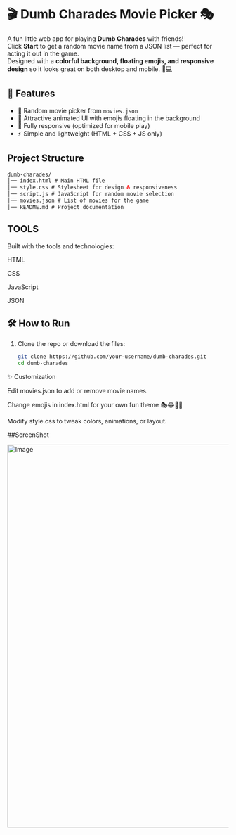 
# 🎬 Dumb Charades Movie Picker 🎭

A fun little web app for playing **Dumb Charades** with friends!  
Click **Start** to get a random movie name from a JSON list — perfect for acting it out in the game.  
Designed with a **colorful background, floating emojis, and responsive design** so it looks great on both desktop and mobile. 📱💻  

## 🚀 Features
- 🎥 Random movie picker from `movies.json`  
- 🎨 Attractive animated UI with emojis floating in the background  
- 📱 Fully responsive (optimized for mobile play)  
- ⚡ Simple and lightweight (HTML + CSS + JS only)
## Project Structure

```html
dumb-charades/
│── index.html # Main HTML file
│── style.css # Stylesheet for design & responsiveness
│── script.js # JavaScript for random movie selection
│── movies.json # List of movies for the game
│── README.md # Project documentation
```

## TOOLS
Built with the tools and technologies:

HTML

CSS

JavaScript

JSON



## 🛠️ How to Run
1. Clone the repo or download the files:
   ```bash
   git clone https://github.com/your-username/dumb-charades.git
   cd dumb-charades

✨ Customization

Edit movies.json to add or remove movie names.

Change emojis in index.html for your own fun theme 🎭😂🍿🎶

Modify style.css to tweak colors, animations, or layout.

##ScreenShot

<img width="1902" height="871" alt="Image" src="https://github.com/user-attachments/assets/af5138a2-6df7-4364-907c-235a72004b17" />
